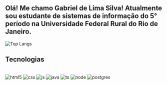 ## Olá! Me chamo Gabriel de Lima Silva! Atualmente sou estudante de sistemas de informação do 5° período na Universidade Federal Rural do Rio de Janeiro.

![Top Langs](https://github-readme-stats.vercel.app/api/top-langs/?username=gDeLimaSilva&size_weight=0.5&count_weight=0.5&theme=dracula)

## Tecnologias
<div style="display: inline_block"><br/>
 <img align="center" alt="html5" src="https://img.shields.io/badge/HTML5-E34F26?style=for-the-badge&logo=html5&logoColor=white"/>
 <img align="center" alt="css" src="https://img.shields.io/badge/CSS3-1572B6?style=for-the-badge&logo=css3&logoColor=white"/>
 <img align="center" alt="js" src="https://img.shields.io/badge/JavaScript-F7DF1E?style=for-the-badge&logo=javascript&logoColor=black"/>
 <img align="center" alt="java" src="https://img.shields.io/badge/Java-ED8B00?style=for-the-badge&logo=openjdk&logoColor=white"/>  
 <img align="center" alt="ts" src="https://img.shields.io/badge/TypeScript-007ACC?style=for-the-badge&logo=typescript&logoColor=white"/>  
 <img align="center" alt="node" src="https://img.shields.io/badge/Node.js-43853D?style=for-the-badge&logo=node.js&logoColor=white"/>
 <img align="center" alt="postgres" src="https://img.shields.io/badge/PostgreSQL-316192?style=for-the-badge&logo=postgresql&logoColor=white"/> 
</div>
